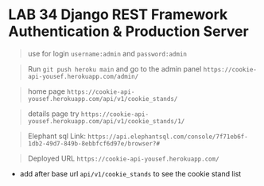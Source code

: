 # LAB 34 Django REST Framework Authentication & Production Server


> use for login `username:admin`   and   `password:admin`

> Run `git push heroku main` and go to the admin panel `https://cookie-api-yousef.herokuapp.com/admin/`

> home page `https://cookie-api-yousef.herokuapp.com/api/v1/cookie_stands/`

> details page try `https://cookie-api-yousef.herokuapp.com/api/v1/cookie_stands/1/`

> Elephant sql Link: `https://api.elephantsql.com/console/7f71eb6f-1db2-49d7-849b-8ebbfcf6d97e/browser?#`

> Deployed URL `https://cookie-api-yousef.herokuapp.com/`
- add after base url `api/v1/cookie_stands` to see the cookie stand list
